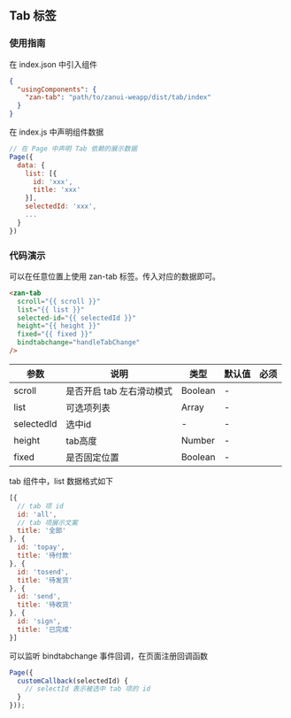## Tab 标签

### 使用指南
在 index.json 中引入组件
```json
{
  "usingComponents": {
    "zan-tab": "path/to/zanui-weapp/dist/tab/index"
  }
}
```

在 index.js 中声明组件数据
```js
// 在 Page 中声明 Tab 依赖的展示数据
Page({
  data: {
    list: [{
      id: 'xxx',
      title: 'xxx'
    }],
    selectedId: 'xxx',
    ...
  }
})
```

### 代码演示
可以在任意位置上使用 zan-tab 标签。传入对应的数据即可。
```html
<zan-tab
  scroll="{{ scroll }}"
  list="{{ list }}"
  selected-id="{{ selectedId }}"
  height="{{ height }}"
  fixed="{{ fixed }}"
  bindtabchange="handleTabChange"
/>
```

| 参数       | 说明      | 类型       | 默认值       | 必须      |
|-----------|-----------|-----------|-------------|-------------|
| scroll | 是否开启 tab 左右滑动模式 | Boolean | - | |
| list | 可选项列表 | Array | - | |
| selectedId | 选中id | - | - | |
| height | tab高度 | Number | - | |
| fixed | 是否固定位置 | Boolean | - | |


tab 组件中，list 数据格式如下
```js
[{
  // tab 项 id
  id: 'all',
  // tab 项展示文案
  title: '全部'
}, {
  id: 'topay',
  title: '待付款'
}, {
  id: 'tosend',
  title: '待发货'
}, {
  id: 'send',
  title: '待收货'
}, {
  id: 'sign',
  title: '已完成'
}]
```

可以监听 bindtabchange 事件回调，在页面注册回调函数
```js
Page({
  customCallback(selectedId) {
    // selectId 表示被选中 tab 项的 id
  }
}));
```
